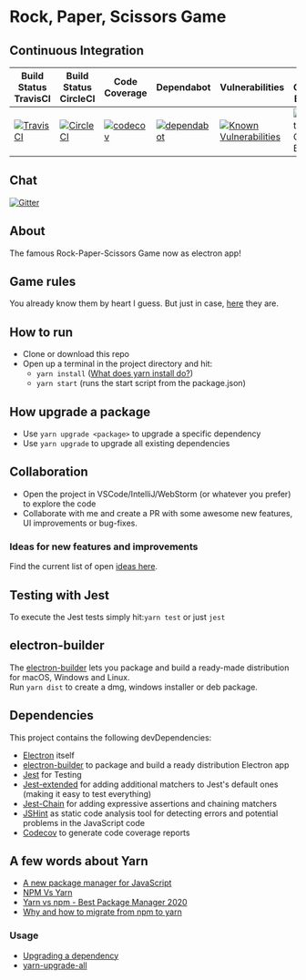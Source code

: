 # Rock, Paper, Scissors Game
## Continuous Integration
| Build Status TravisCI  | Build Status CircleCI   | Code Coverage | Dependabot | Vulnerabilities | Lint Code Base
|---|---|---|---|---|---|
|[![TravisCI](https://travis-ci.org/simonberner/rps-electron-app.svg?branch=master)](https://travis-ci.org/simonberner/rps-electron-app)|[![CircleCI](https://circleci.com/gh/simonberner/rps-electron-app.svg?style=svg)](https://circleci.com/gh/simonberner/rps-electron-app)|[![codecov](https://codecov.io/gh/simonberner/rps-electron-app/branch/master/graph/badge.svg)](https://codecov.io/gh/simonberner/rps-electron-app)|[![dependabot](https://badgen.net/dependabot/dependabot/dependabot-core/?icon=dependabot)](https://dependabot.com/)|[![Known Vulnerabilities](https://snyk.io/test/github/simonberner/rps-electron-app/badge.svg)](https://snyk.io/test/github/simonberner/rps-electron-app)|![Lint Code Base](https://github.com/simonberner/rps-electron-app/workflows/Lint%20Code%20Base/badge.svg)


## Chat
[![Gitter](https://badges.gitter.im/electronjsdevs/rps-electron-app.svg)](https://gitter.im/electronjsdevs/rps-electron-app?utm_source=badge&utm_medium=badge&utm_campaign=pr-badge)

## About
The famous Rock-Paper-Scissors Game now as electron app!

## Game rules
You already know them by heart I guess.
But just in case, [here](https://en.wikipedia.org/wiki/Rock%E2%80%93paper%E2%80%93scissors) they are.

## How to run
- Clone or download this repo
- Open up a terminal in the project directory and hit:
    - ``yarn install`` ([What does yarn install do?](https://classic.yarnpkg.com/en/docs/cli/install/))
    - ``yarn start`` (runs the start script from the package.json)

## How upgrade a package
- Use ``yarn upgrade <package>`` to upgrade a specific dependency
- Use ``yarn upgrade`` to upgrade all existing dependencies

## Collaboration
- Open the project in VSCode/IntelliJ/WebStorm (or whatever you prefer) to explore the code
- Collaborate with me and create a PR with some awesome new features, UI improvements or bug-fixes.

### Ideas for new features and improvements
Find the current list of open [ideas here](https://github.com/simonberner/rps-electron-app/issues).

## Testing with Jest
To execute the Jest tests simply hit:``yarn test`` or just ``jest``

## electron-builder
The [electron-builder](https://www.electron.build/) lets you package and build a ready-made distribution for macOS, Windows and Linux.  
Run ``yarn dist`` to create a dmg, windows installer or deb package.

## Dependencies
This project contains the following devDependencies:
- [Electron](https://electronjs.org/) itself
- [electron-builder](https://github.com/electron-userland/electron-builder) to package and build a ready distribution Electron app
- [Jest](https://jestjs.io/) for Testing
- [Jest-extended](https://github.com/jest-community/jest-extended) for adding additional matchers to Jest's default ones (making it easy to test everything)
- [Jest-Chain](https://github.com/mattphillips/jest-chain) for adding expressive assertions and chaining matchers
- [JSHint](https://jshint.com/) as static code analysis tool for detecting errors and potential problems in the JavaScript code
- [Codecov](https://codecov.io) to generate code coverage reports

## A few words about Yarn
- [A new package manager for JavaScript](https://engineering.fb.com/web/yarn-a-new-package-manager-for-javascript/)
- [NPM Vs Yarn](https://medium.com/@vincentnewkirk/npm-vs-yarn-2019-e88757b17038)
- [Yarn vs npm - Best Package Manager 2020](https://www.positronx.io/yarn-vs-npm-best-package-manager/)
- [Why and how to migrate from npm to yarn](https://waverleysoftware.com/blog/yarn-vs-npm/)
### Usage
- [Upgrading a dependency](https://yarnpkg.com/getting-started/usage#upgrading-a-dependency)
- [yarn-upgrade-all](https://www.npmjs.com/package/yarn-upgrade-all)

